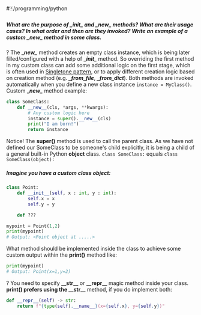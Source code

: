#🃏/programming/python 

#####  What are the purpose of **\__init\__** and **\__new\__** methods? What are their usage cases? In what order and then are they invoked? Write an example of a custom **\__new\__** method in some class.
?
The **\__new\__** method creates an empty class instance, which is being later filled/configured with a help of  **\__init\__** method. So overriding the first method in my custom class can add some additional logic on the first stage, which is often used in [Singletone pattern](Design%20Patterns/Singletone%20pattern.md), or to apply different creation logic based on creation method (e.g. ***_from_file***,  ***_from_dict***).
Both methods are invoked automatically when you define a new class instance `instance = MyClass()`.
Custom **\__new\__** method example:
```python
class SomeClass:
	def __new__(cls, *args, **kwargs):
		# Any custom logic here
		instance = super().__new__(cls)
		print("I am born!")
		return instance
```
Notice! The **super()** method is used to call the parent class. As we have not defined our SomeClass to be someone's child explicitly, it is being a child of a general built-in Python **object** class.
`class SomeClass:` equals `class SomeClass(object):`


##### Imagine you have a custom class object:
```python
class Point:
	def __init__(self, x : int, y : int):
		self.x = x
		self.y = y

	def ???

mypoint = Point(1,2)
print(mypoint)
# Output: <Point object at .....>
```
What method should be implemented inside the class to achieve some custom output within the **print()** method like:
```python
print(mypoint)
# Output: Point(x=1,y=2)
```
?
You need to specify **\_\_str\_\_** or **\_\_repr\_\_** magic method inside your class. **print() prefers using the \_\_str\_\_** method, if you do implement both:
```python
def __repr__(self) -> str:
	return f"{type(self).__name__}(x={self.x}, y={self.y})"
```
